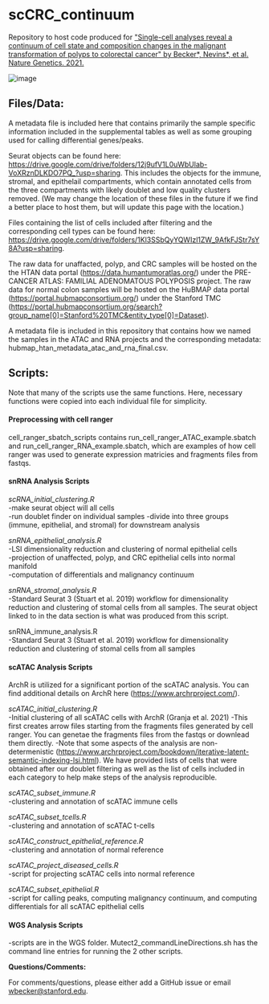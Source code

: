 # scCRC_continuum

Repository to host code produced for ["Single-cell analyses reveal a continuum of cell state and composition changes in the malignant transformation of polyps to colorectal cancer" by Becker*, Nevins*, et al. Nature Genetics. 2021.](https://www.nature.com/articles/s41588-022-01088-x)  

![image](https://user-images.githubusercontent.com/15204322/147711771-0a5e3292-095c-443a-a0ef-9d8bf7afb181.png)

## Files/Data: ## 
A metadata file is included here that contains primarily the sample specific information included in the supplemental tables as well as some grouping used for calling differential genes/peaks.

Seurat objects can be found here: https://drive.google.com/drive/folders/12j9ufV1L0uWbUlab-VoXRznDLKDO7PQ_?usp=sharing. This includes the objects for the immune, stromal, and epithelail compartments, which contain annotated cells from the three compartments with likely doublet and low quality clusters removed. (We may change the location of these files in the future if we find a better place to host them, but will update this page with the location.)  

Files containing the list of cells included after filtering and the corresponding cell types can be found here: https://drive.google.com/drive/folders/1Kl3SSbQyYQWIzl1ZW_9AfkFJStr7sY8A?usp=sharing.  

The raw data for unaffacted, polyp, and CRC samples will be hosted on the the HTAN data portal (https://data.humantumoratlas.org/) under the PRE-CANCER ATLAS: FAMILIAL ADENOMATOUS POLYPOSIS project. The raw data for normal colon samples will be hosted on the HuBMAP data portal (https://portal.hubmapconsortium.org/) under the Stanford TMC (https://portal.hubmapconsortium.org/search?group_name[0]=Stanford%20TMC&entity_type[0]=Dataset).  

A metadata file is included in this repository that contains how we named the samples in the ATAC and RNA projects and the corresponding metadata: hubmap_htan_metadata_atac_and_rna_final.csv.  

## Scripts: ##
Note that many of the scripts use the same functions. Here, necessary functions were copied into each individual file for simplicity. 

#### Preprocessing with cell ranger ####  
cell_ranger_sbatch_scripts contains run_cell_ranger_ATAC_example.sbatch and run_cell_ranger_RNA_example.sbatch, which are examples of how cell ranger was used to generate expression matricies and fragments files from fastqs. 

#### snRNA Analysis Scripts ####  
*scRNA_initial_clustering.R*  
-make seurat object will all cells  
-run doublet finder on individual samples
-divide into three groups (immune, epithelial, and stromal) for downstream analysis  

*snRNA_epithelial_analysis.R*  
-LSI dimensionality reduction and clustering of normal epithelial cells  
-projection of unaffected, polyp, and CRC epithelial cells into normal manifold  
-computation of differentials and malignancy continuum  

*snRNA_stromal_analysis.R*  
-Standard Seurat 3 (Stuart et al. 2019) workflow for dimensionality reduction and clustering of stomal cells from all samples. The seurat object linked to in the data section is what was produced from this script. 

snRNA_immune_analysis.R  
-Standard Seurat 3 (Stuart et al. 2019) workflow for dimensionality reduction and clustering of stomal cells from all samples

#### scATAC Analysis Scripts ####  
ArchR is utilized for a significant portion of the scATAC analysis. You can find additional details on ArchR here (https://www.archrproject.com/).

*scATAC_initial_clustering.R*  
-Initial clustering of all scATAC cells with ArchR (Granja et al. 2021)
-This first creates arrow files starting from the fragments files generated by cell ranger. You can genetae the fragments files from the fastqs or downlead them directly. 
-Note that some aspects of the analysis are non-determenistic (https://www.archrproject.com/bookdown/iterative-latent-semantic-indexing-lsi.html). We have provided lists of cells that were obtained after our doublet filtering as well as the list of cells included in each category to help make steps of the analysis reproducible.

*scATAC_subset_immune.R*  
-clustering and annotation of scATAC immune cells

*scATAC_subset_tcells.R*  
-clustering and annotation of scATAC t-cells

*scATAC_construct_epithelial_reference.R*  
-clustering and annotation of normal reference 

*scATAC_project_diseased_cells.R*  
-script for projecting scATAC cells into normal reference  

*scATAC_subset_epithelial.R*  
-script for calling peaks, computing malignancy continuum, and computing differentials for all scATAC epithelial cells

#### WGS Analysis Scripts ####  
-scripts are in the WGS folder. Mutect2_commandLineDirections.sh has the command line entries for running the 2 other scripts.  

**Questions/Comments:**

For comments/questions, please either add a GitHub issue or email wbecker@stanford.edu.
